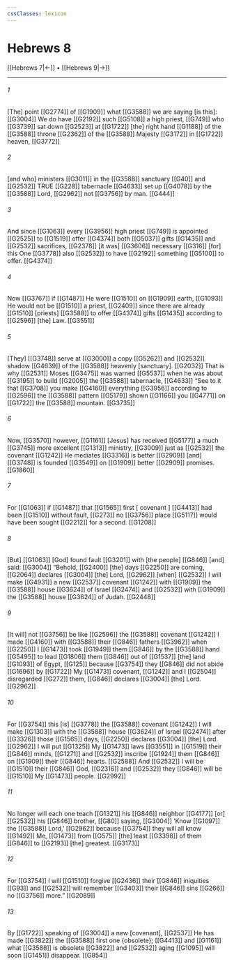 ```yaml
---
cssClasses: lexicon
---
```


# Hebrews 8

[[Hebrews 7|←]] • [[Hebrews 9|→]]

---

###### 1
[The] point [[G2774]] of [[G1909]] what [[G3588]] we are saying [is this]: [[G3004]] We do have [[G2192]] such [[G5108]] a high priest, [[G749]] who [[G3739]] sat down [[G2523]] at [[G1722]] [the] right hand [[G1188]] of the [[G3588]] throne [[G2362]] of the [[G3588]] Majesty [[G3172]] in [[G1722]] heaven, [[G3772]]

###### 2
[and who] ministers [[G3011]] in the [[G3588]] sanctuary [[G40]] and [[G2532]] TRUE [[G228]] tabernacle [[G4633]] set up [[G4078]] by the [[G3588]] Lord, [[G2962]] not [[G3756]] by man. [[G444]]

###### 3
And since [[G1063]] every [[G3956]] high priest [[G749]] is appointed [[G2525]] to [[G1519]] offer [[G4374]] both [[G5037]] gifts [[G1435]] and [[G2532]] sacrifices, [[G2378]] [it was] [[G3606]] necessary [[G316]] [for] this One [[G3778]] also [[G2532]] to have [[G2192]] something [[G5100]] to offer. [[G4374]]

###### 4
Now [[G3767]] if [[G1487]] He were [[G1510]] on [[G1909]] earth, [[G1093]] He would not be [[G1510]] a priest, [[G2409]] since there are already [[G1510]] [priests] [[G3588]] to offer [[G4374]] gifts [[G1435]] according to [[G2596]] [the] Law. [[G3551]]

###### 5
[They] [[G3748]] serve at [[G3000]] a copy [[G5262]] and [[G2532]] shadow [[G4639]] of the [[G3588]] heavenly [sanctuary]. [[G2032]] That is why [[G2531]] Moses [[G3475]] was warned [[G5537]] when he was about [[G3195]] to build [[G2005]] the [[G3588]] tabernacle, [[G4633]] “See to it that [[G3708]] you make [[G4160]] everything [[G3956]] according to [[G2596]] the [[G3588]] pattern [[G5179]] shown [[G1166]] you [[G4771]] on [[G1722]] the [[G3588]] mountain. [[G3735]]

###### 6
Now, [[G3570]] however, [[G1161]] [Jesus] has received [[G5177]] a much [[G3745]] more excellent [[G1313]] ministry, [[G3009]] just as [[G2532]] the covenant [[G1242]] He mediates [[G3316]] is better [[G2909]] [and] [[G3748]] is founded [[G3549]] on [[G1909]] better [[G2909]] promises. [[G1860]]

###### 7
For [[G1063]] if [[G1487]] that [[G1565]] first [ covenant ] [[G4413]] had been [[G1510]] without fault, [[G273]] no [[G3756]] place [[G5117]] would have been sought [[G2212]] for a second. [[G1208]]

###### 8
[But] [[G1063]] [God] found fault [[G3201]] with [the people] [[G846]] [and] said: [[G3004]] “Behold, [[G2400]] [the] days [[G2250]] are coming, [[G2064]] declares [[G3004]] [the] Lord, [[G2962]] [when] [[G2532]] I will make [[G4931]] a new [[G2537]] covenant [[G1242]] with [[G1909]] the [[G3588]] house [[G3624]] of Israel [[G2474]] and [[G2532]] with [[G1909]] the [[G3588]] house [[G3624]] of Judah. [[G2448]]

###### 9
[It will] not [[G3756]] be like [[G2596]] the [[G3588]] covenant [[G1242]] I made [[G4160]] with [[G3588]] their [[G846]] fathers [[G3962]] when [[G2250]] I [[G1473]] took [[G1949]] them [[G846]] by the [[G3588]] hand [[G5495]] to lead [[G1806]] them [[G846]] out of [[G1537]] [the] land [[G1093]] of Egypt, [[G125]] because [[G3754]] they [[G846]] did not abide [[G1696]] by [[G1722]] My [[G1473]] covenant, [[G1242]] and I [[G2504]] disregarded [[G272]] them, [[G846]] declares [[G3004]] [the] Lord. [[G2962]]

###### 10
For [[G3754]] this [is] [[G3778]] the [[G3588]] covenant [[G1242]] I will make [[G1303]] with the [[G3588]] house [[G3624]] of Israel [[G2474]] after [[G3326]] those [[G1565]] days, [[G2250]] declares [[G3004]] [the] Lord. [[G2962]] I will put [[G1325]] My [[G1473]] laws [[G3551]] in [[G1519]] their [[G846]] minds, [[G1271]] and [[G2532]] inscribe [[G1924]] them [[G846]] on [[G1909]] their [[G846]] hearts. [[G2588]] And [[G2532]] I will be [[G1510]] their [[G846]] God, [[G2316]] and [[G2532]] they [[G846]] will be [[G1510]] My [[G1473]] people. [[G2992]]

###### 11
No longer will each one teach [[G1321]] his [[G846]] neighbor [[G4177]] [or] [[G2532]] his [[G846]] brother, [[G80]] saying, [[G3004]] ‘Know [[G1097]] the [[G3588]] Lord,’ [[G2962]] because [[G3754]] they will all know [[G1492]] Me, [[G1473]] from [[G575]] [the] least [[G3398]] of them [[G846]] to [[G2193]] [the] greatest. [[G3173]]

###### 12
For [[G3754]] I will [[G1510]] forgive [[G2436]] their [[G846]] iniquities [[G93]] and [[G2532]] will remember [[G3403]] their [[G846]] sins [[G266]] no [[G3756]] more.” [[G2089]]

###### 13
By [[G1722]] speaking of [[G3004]] a new [covenant], [[G2537]] He has made [[G3822]] the [[G3588]] first one {obsolete}; [[G4413]] and [[G1161]] what [[G3588]] is obsolete [[G3822]] and [[G2532]] aging [[G1095]] will soon [[G1451]] disappear. [[G854]]

